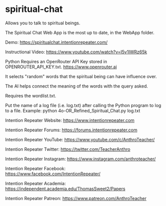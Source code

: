 # spiritual-chat
Allows you to talk to spiritual beings.

The Spiritual Chat Web App is the most up to date, in the WebApp folder.

Demo: https://spiritualchat.intentionrepeater.com/

Instructional Video: https://www.youtube.com/watch?v=I5v1IWRz65k

Python Requires an OpenRouter API Key stored in OPENROUTER_API_KEY.txt.
https://www.openrouter.ai

It selects "random" words that the spiritual being can have influence over.

The AI helps connect the meaning of the words with the query asked.

Requires the wordlist.txt.

Put the name of a log file (i.e. log.txt) after calling the Python program to log to a file.
Example: python 4o-OR_Refined_Spiritual_Chat.py log.txt

Intention Repeater Website: https://www.intentionrepeater.com

Intention Repeater Forums: https://forums.intentionrepeater.com

Intention Repeater YouTube: https://www.youtube.com/c/AnthroTeacher/

Intention Repeater Twitter: https://twitter.com/TeacherAnthro

Intention Repeater Instagram: https://www.instagram.com/anthroteacher/

Intention Repeater Facebook: https://www.facebook.com/IntentionRepeater/

Intention Repeater Academia: https://independent.academia.edu/ThomasSweet2/Papers

Intention Repeater Patreon: https://www.patreon.com/AnthroTeacher
